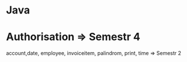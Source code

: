 # Java 
# Authorisation => Semestr  4 </br>
account,date, employee, invoiceitem, palindrom, print, time => Semestr 2 </br>
